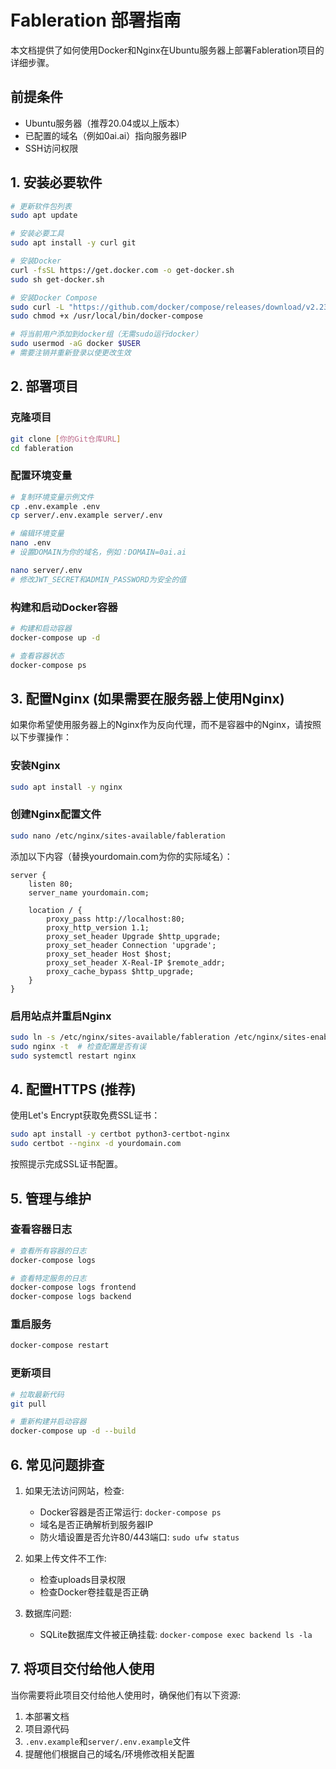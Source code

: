 # Fableration 部署指南

本文档提供了如何使用Docker和Nginx在Ubuntu服务器上部署Fableration项目的详细步骤。

## 前提条件

- Ubuntu服务器（推荐20.04或以上版本）
- 已配置的域名（例如0ai.ai）指向服务器IP
- SSH访问权限

## 1. 安装必要软件

```bash
# 更新软件包列表
sudo apt update

# 安装必要工具
sudo apt install -y curl git

# 安装Docker
curl -fsSL https://get.docker.com -o get-docker.sh
sudo sh get-docker.sh

# 安装Docker Compose
sudo curl -L "https://github.com/docker/compose/releases/download/v2.23.0/docker-compose-$(uname -s)-$(uname -m)" -o /usr/local/bin/docker-compose
sudo chmod +x /usr/local/bin/docker-compose

# 将当前用户添加到docker组（无需sudo运行docker）
sudo usermod -aG docker $USER
# 需要注销并重新登录以使更改生效
```

## 2. 部署项目

### 克隆项目

```bash
git clone [你的Git仓库URL]
cd fableration
```

### 配置环境变量

```bash
# 复制环境变量示例文件
cp .env.example .env
cp server/.env.example server/.env

# 编辑环境变量
nano .env
# 设置DOMAIN为你的域名，例如：DOMAIN=0ai.ai

nano server/.env
# 修改JWT_SECRET和ADMIN_PASSWORD为安全的值
```

### 构建和启动Docker容器

```bash
# 构建和启动容器
docker-compose up -d

# 查看容器状态
docker-compose ps
```

## 3. 配置Nginx (如果需要在服务器上使用Nginx)

如果你希望使用服务器上的Nginx作为反向代理，而不是容器中的Nginx，请按照以下步骤操作：

### 安装Nginx

```bash
sudo apt install -y nginx
```

### 创建Nginx配置文件

```bash
sudo nano /etc/nginx/sites-available/fableration
```

添加以下内容（替换yourdomain.com为你的实际域名）：

```nginx
server {
    listen 80;
    server_name yourdomain.com;

    location / {
        proxy_pass http://localhost:80;
        proxy_http_version 1.1;
        proxy_set_header Upgrade $http_upgrade;
        proxy_set_header Connection 'upgrade';
        proxy_set_header Host $host;
        proxy_set_header X-Real-IP $remote_addr;
        proxy_cache_bypass $http_upgrade;
    }
}
```

### 启用站点并重启Nginx

```bash
sudo ln -s /etc/nginx/sites-available/fableration /etc/nginx/sites-enabled/
sudo nginx -t  # 检查配置是否有误
sudo systemctl restart nginx
```

## 4. 配置HTTPS (推荐)

使用Let's Encrypt获取免费SSL证书：

```bash
sudo apt install -y certbot python3-certbot-nginx
sudo certbot --nginx -d yourdomain.com
```

按照提示完成SSL证书配置。

## 5. 管理与维护

### 查看容器日志

```bash
# 查看所有容器的日志
docker-compose logs

# 查看特定服务的日志
docker-compose logs frontend
docker-compose logs backend
```

### 重启服务

```bash
docker-compose restart
```

### 更新项目

```bash
# 拉取最新代码
git pull

# 重新构建并启动容器
docker-compose up -d --build
```

## 6. 常见问题排查

1. 如果无法访问网站，检查:
   - Docker容器是否正常运行: `docker-compose ps`
   - 域名是否正确解析到服务器IP
   - 防火墙设置是否允许80/443端口: `sudo ufw status`

2. 如果上传文件不工作:
   - 检查uploads目录权限
   - 检查Docker卷挂载是否正确

3. 数据库问题:
   - SQLite数据库文件被正确挂载: `docker-compose exec backend ls -la`

## 7. 将项目交付给他人使用

当你需要将此项目交付给他人使用时，确保他们有以下资源:

1. 本部署文档
2. 项目源代码
3. `.env.example`和`server/.env.example`文件
4. 提醒他们根据自己的域名/环境修改相关配置 
